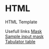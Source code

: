 HTML
====

HTML Template

Usefull links
[Mask](https://github.com/igorescobar/jQuery-Mask-Plugin)    
[Sample input mask](http://www.jqueryrain.com/?l_FGl9aS)   
[Tabulator table](http://olifolkerd.github.io/tabulator/quickstart/)   

